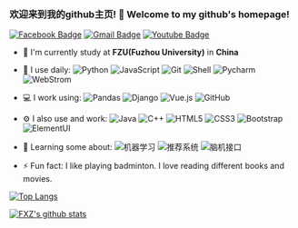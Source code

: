 ### 欢迎来到我的github主页! 👋 Welcome to my github's homepage!

[![Facebook Badge](https://img.shields.io/badge/-xiangzhen%20fang-blue?style=plastic&logo=Facebook&logoColor=white&link=https://www.facebook.com/xiangzhen.fang.3/)](https://www.facebook.com/xiangzhen.fang.3/)
[![Gmail Badge](https://img.shields.io/badge/-abc273332683@gmail.com-c14438?style=plastic&logo=Gmail&logoColor=white&link=mailto:abc273332683@gmail.com)](mailto:abc273332683@gmail.com)
[![Youtube Badge](https://img.shields.io/badge/-xiangzhen%20Fang-darkred?style=plastic&logo=youtube&logoColor=white&link=https://www.youtube.com/channel/UC6htrswyFCAXSdfdpOqjsjQ)](https://www.youtube.com/channel/UC6htrswyFCAXSdfdpOqjsjQ/)

- 🏢 I'm currently study at **FZU(Fuzhou University)** in **China**
- 🚀 I use daily:
  ![Python](https://img.shields.io/badge/-Python-8fcfd1?style=plastic&logo=Python)
  ![JavaScript](https://img.shields.io/badge/-JavaScript-black?style=plastic&logo=javascript)
  ![Git](https://img.shields.io/badge/-Git-black?style=plastic&logo=git)
  ![Shell](https://img.shields.io/badge/-Shell-blasck?style=plastic&logo=Shell)
  ![Pycharm](https://img.shields.io/badge/-Pycharm-000000?style=plastic&logo=pycharm)
  ![WebStrom](https://img.shields.io/badge/-WebStorm-007ACC?style=plastic&logo=webstorm)
  
- 💻 I work using:
  ![Pandas](https://img.shields.io/badge/-Pandas-394989?style=plastic&logo=Pandas)
  ![Django](https://img.shields.io/badge/-Django-092E20?style=plastic&logo=Django)
  ![Vue.js](https://img.shields.io/badge/-Vue-000000?style=plastic&logo=vue.js)
  ![GitHub](https://img.shields.io/badge/-GitHub-181717?style=plastic&logo=github)

- ⚙️ I also use and work: 
  ![Java](https://img.shields.io/badge/-java-3f4441?style=plastic&logo=java) 
  ![C++](https://img.shields.io/badge/-C++-00599C?style=plastic&logo=c)
  ![HTML5](https://img.shields.io/badge/-HTML5-E34F26?style=plastic&logo=html5&logoColor=white)
  ![CSS3](https://img.shields.io/badge/-CSS3-1572B6?style=plastic&logo=css3)
  ![Bootstrap](https://img.shields.io/badge/-Bootstrap-563D7C?style=plastic&logo=bootstrap)
  ![ElementUI](https://img.shields.io/badge/-ElementUI-E10098?style=plastic&logo=element)
  
- 🌱 Learning some about:
  ![机器学习](https://img.shields.io/badge/-Machine%20Learning-E10098?style=plastic)
  ![推荐系统](https://img.shields.io/badge/-Recommend%20System-black?style=plastic) 
  ![脑机接口](https://img.shields.io/badge/-Brain%20Competer%20Interface-c7b198?style=plastic) 
  
- ⚡️ Fun fact: I like playing badminton. I love reading different books and movies.

[![Top Langs](https://github-readme-stats.vercel.app/api/top-langs/?username=Iamfxz&layout=compact&hide=jupyter%20notebook)](https://github.com/anuraghazra/github-readme-stats)

[![FXZ's github stats](https://github-readme-stats.vercel.app/api?username=Iamfxz&count_private=true&show_icons=true&theme=radical&bg_color=30,e96443,904e95&title_color=fff&text_color=fff)](https://github.com/anuraghazra/github-readme-stats)


<!--
**Iamfxz/Iamfxz** is a ✨ _special_ ✨ repository because its `README.md` (this file) appears on your GitHub profile.

Here are some ideas to get you started:

- 🔭 I’m currently working on ...
- 🌱 I’m currently learning ...
- 👯 I’m looking to collaborate on ...
- 🤔 I’m looking for help with ...
- 💬 Ask me about ...
- 📫 How to reach me: ...
- 😄 Pronouns: ...
- ⚡ Fun fact: ...
-->
